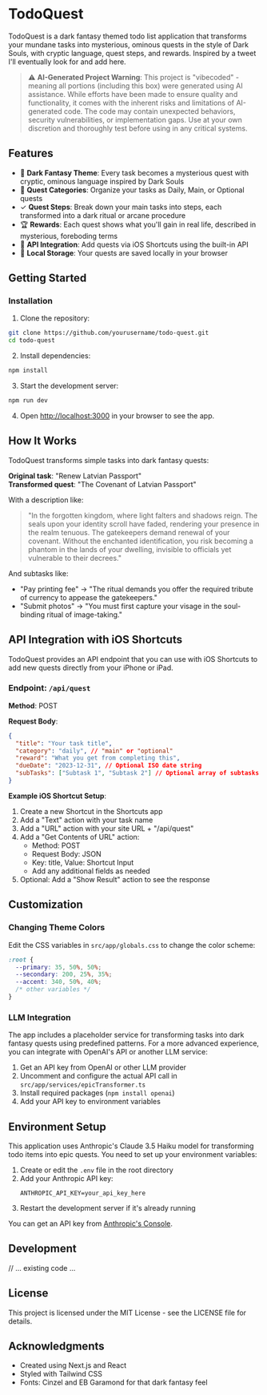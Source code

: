 # TodoQuest

TodoQuest is a dark fantasy themed todo list application that transforms your mundane tasks into mysterious, ominous quests in the style of Dark Souls, with cryptic language, quest steps, and rewards. Inspired by a tweet I'll eventually look for and add here.

> ⚠️ **AI-Generated Project Warning**: This project is "vibecoded" - meaning all portions (including this box) were generated using AI assistance. While efforts have been made to ensure quality and functionality, it comes with the inherent risks and limitations of AI-generated code. The code may contain unexpected behaviors, security vulnerabilities, or implementation gaps. Use at your own discretion and thoroughly test before using in any critical systems.

## Features

- 🏰 **Dark Fantasy Theme**: Every task becomes a mysterious quest with cryptic, ominous language inspired by Dark Souls
- 📜 **Quest Categories**: Organize your tasks as Daily, Main, or Optional quests
- ✓ **Quest Steps**: Break down your main tasks into steps, each transformed into a dark ritual or arcane procedure
- 🏆 **Rewards**: Each quest shows what you'll gain in real life, described in mysterious, foreboding terms
- 📱 **API Integration**: Add quests via iOS Shortcuts using the built-in API
- 💾 **Local Storage**: Your quests are saved locally in your browser

## Getting Started

### Installation

1. Clone the repository:
```bash
git clone https://github.com/yourusername/todo-quest.git
cd todo-quest
```

2. Install dependencies:
```bash
npm install
```

3. Start the development server:
```bash
npm run dev
```

4. Open [http://localhost:3000](http://localhost:3000) in your browser to see the app.

## How It Works

TodoQuest transforms simple tasks into dark fantasy quests:

**Original task**: "Renew Latvian Passport"  
**Transformed quest**: "The Covenant of Latvian Passport"

With a description like:
> "In the forgotten kingdom, where light falters and shadows reign. The seals upon your identity scroll have faded, rendering your presence in the realm tenuous. The gatekeepers demand renewal of your covenant. Without the enchanted identification, you risk becoming a phantom in the lands of your dwelling, invisible to officials yet vulnerable to their decrees."

And subtasks like:
- "Pay printing fee" → "The ritual demands you offer the required tribute of currency to appease the gatekeepers."
- "Submit photos" → "You must first capture your visage in the soul-binding ritual of image-taking."

## API Integration with iOS Shortcuts

TodoQuest provides an API endpoint that you can use with iOS Shortcuts to add new quests directly from your iPhone or iPad.

### Endpoint: `/api/quest`

**Method**: POST

**Request Body**:
```json
{
  "title": "Your task title",
  "category": "daily", // "main" or "optional"
  "reward": "What you get from completing this",
  "dueDate": "2023-12-31", // Optional ISO date string
  "subTasks": ["Subtask 1", "Subtask 2"] // Optional array of subtasks
}
```

**Example iOS Shortcut Setup**:
1. Create a new Shortcut in the Shortcuts app
2. Add a "Text" action with your task name
3. Add a "URL" action with your site URL + "/api/quest"
4. Add a "Get Contents of URL" action:
   - Method: POST
   - Request Body: JSON
   - Key: title, Value: Shortcut Input
   - Add any additional fields as needed
5. Optional: Add a "Show Result" action to see the response

## Customization

### Changing Theme Colors

Edit the CSS variables in `src/app/globals.css` to change the color scheme:

```css
:root {
  --primary: 35, 50%, 50%;
  --secondary: 200, 25%, 35%;
  --accent: 340, 50%, 40%;
  /* other variables */
}
```

### LLM Integration

The app includes a placeholder service for transforming tasks into dark fantasy quests using predefined patterns. For a more advanced experience, you can integrate with OpenAI's API or another LLM service:

1. Get an API key from OpenAI or other LLM provider
2. Uncomment and configure the actual API call in `src/app/services/epicTransformer.ts`
3. Install required packages (`npm install openai`)
4. Add your API key to environment variables

## Environment Setup

This application uses Anthropic's Claude 3.5 Haiku model for transforming todo items into epic quests. You need to set up your environment variables:

1. Create or edit the `.env` file in the root directory
2. Add your Anthropic API key:
   ```
   ANTHROPIC_API_KEY=your_api_key_here
   ```
3. Restart the development server if it's already running

You can get an API key from [Anthropic's Console](https://console.anthropic.com/).

## Development

// ... existing code ...

## License

This project is licensed under the MIT License - see the LICENSE file for details.

## Acknowledgments

- Created using Next.js and React
- Styled with Tailwind CSS
- Fonts: Cinzel and EB Garamond for that dark fantasy feel
